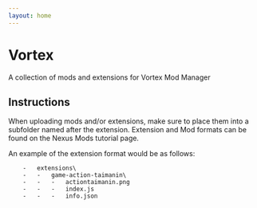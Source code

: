```yaml
---
layout: home
---
```


# Vortex
A collection of mods and extensions for Vortex Mod Manager

## Instructions

When uploading mods and/or extensions, make sure to place them into a subfolder named after the extension. Extension and Mod formats can be found on the Nexus Mods tutorial page.

An example of the extension format would be as follows:

```
    -   extensions\
    -   -   game-action-taimanin\
    -   -   -   actiontaimanin.png
    -   -   -   index.js
    -   -   -   info.json
```
